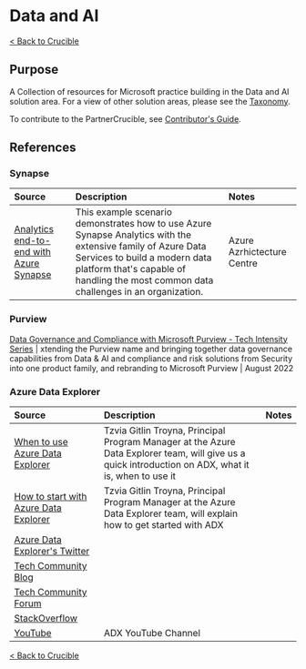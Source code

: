 # Data and AI

[< Back to Crucible](./)

## Purpose

A Collection of resources for Microsoft practice building in the Data and AI solution area. For a view of other solution areas, please see the [Taxonomy](Taxonomy.md). 

To contribute to the PartnerCrucible, see [Contributor's Guide](ContributorsGuide).

## References

### Synapse

Source | Description | Notes
:----- | :-----  | :-----
[Analytics end-to-end with Azure Synapse](https://docs.microsoft.com/en-us/azure/architecture/example-scenario/dataplate2e/data-platform-end-to-end?tabs=portal) | This example scenario demonstrates how to use Azure Synapse Analytics with the extensive family of Azure Data Services to build a modern data platform that's capable of handling the most common data challenges in an organization. | Azure Azrhictecture Centre

### Purview

[Data Governance and Compliance with Microsoft Purview - Tech Intensity Series](https://msuspartners.eventbuilder.com/EnablePurview) | xtending the Purview name and bringing together data governance capabilities from Data & AI and compliance and risk solutions from Security into one product family, and rebranding to Microsoft Purview | August 2022

### Azure Data Explorer

Source | Description | Notes
:----- | :-----  | :-----
[When to use Azure Data Explorer](https://lnkd.in/eUUVTiNQ) | Tzvia Gitlin Troyna, Principal Program Manager at the Azure Data Explorer team, will give us a quick introduction on ADX, what it is, when to use it|
[How to start with Azure Data Explorer](https://lnkd.in/dfCKwWDN) | Tzvia Gitlin Troyna, Principal Program Manager at the Azure Data Explorer team, will explain how to get started with ADX|
[Azure Data Explorer's Twitter](https://lnkd.in/eU4KMdP2) ||
[Tech Community Blog](https://aka.ms/adx.blog) | |
[Tech Community Forum](https://lnkd.in/ebZckdX9) | |
[StackOverflow](https://aka.ms/adx.sof) ||
[YouTube](https://lnkd.in/e5cRUCs7) | ADX YouTube Channel|

[< Back to Crucible](./)
